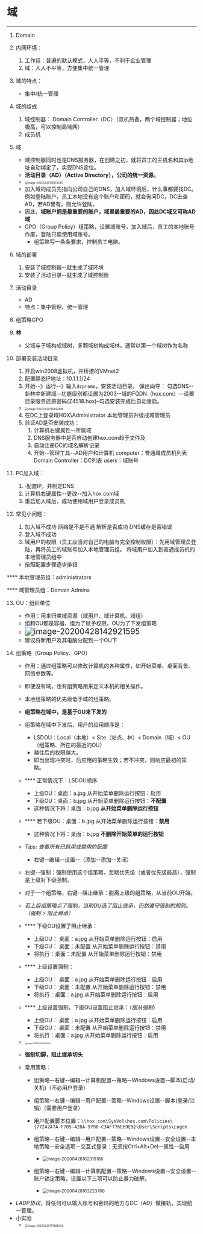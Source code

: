 # 域

---

1. Domain
2. 内网环境：
   1. 工作组：普遍的默认模式，人人平等，不利于企业管理
   2. 域：人人不平等，方便集中统一管理

3. 域的特点：
   
   * 集中/统一管理
4. 域的组成
   1. 域控制器： Domain Controller（DC）（双机热备，两个域控制器；地位极高，可以控制局域网）
   2. 成员机

5. 域
   * 域控制器同时也是DNS服务器，在创建之初，就将员工的主机名和其ip地址自动绑定了，实现DNS定位。
   * **活动目录（AD）（Active Directory），公司的统一资源。**
   * <img src="./SavedPics/ch13-域/image-20200428110613283.png" alt="image-20200428110613283" style="zoom:50%;" />
   * 加入域的成员先指向公司自己的DNS，加入域环境后，什么事都要找DC。
     例如登陆账户，员工本地没有这个账户和密码，就会询问DC，DC去查AD，若AD里有，则允许登陆。
   * 因此，**域账户拥是最重要的账户，域里最重要的AD，因此DC域又可称AD域**
   * GPO（Group Policy）组策略，设置域账号，加入域后，员工的本地账号作废，登陆只能使用域账号。
     * 组策略写一条条要求，控制员工电脑。

6. 域的部署

   1. 安装了域控制器--就生成了域环境
   2. 安装了活动目录--就生成了域控制器

7. 活动目录

   * AD
   * 特点：集中管理、统一管理

8. 组策略GPO

9. **林**

   *  父域与子域构成域树，多颗域树构成域林，通常以第一个域树作为名称

10. 部署安装活动目录

    1. 开启win2008虚拟机，并桥接的VMnet2
    2. 配置静态IP地址：10.1.1.1/24
    3. 开始--》运行--》输入`dcpromo`，安装活动目录。
       弹出向导：
       勾选DNS--新林中新建域--功能级别都设置为2003--域的FQDN（hox.com）--设置目录服务还原密码(Z4518.hox)–勾选安装完成后自动重启。

    * <img src="./SavedPics/ch13-域/image-20200428113842486.png" alt="image-20200428113842486" style="zoom:50%;" />

    4. 在DC上登录域HOX\Administrator
       本地管理员升级成域管理员
    5. 验证AD是否安装成功：
       1. 计算机右键属性--所属域
       2. DNS服务器中是否自动创建hox.com趋于文件及
       3. 自动注册DC的域名解析记录
       4. 开始--管理工具--AD用户和计算机
          computer：普通域成员机列表
          Domain Controller：DC列表
          users：域账号

11. PC加入域：

    1. ·配置IP，并制定DNS
    2. 计算机右键属性--更改--加入hox.com域
    3. 重启加入域后，成功使用域用户登录成员机

12. 常见小问题：

    1. 加入域不成功
       网络是不是不通
       解析是否成功
       DNS缓存是否错误
    2. 登入域不成功
    3. 域用户的权限（员工应当对自己的电脑有完全控制权限）：先用域管理员登陆，再将员工的域账号加入本地管理员组。
       将域用户加入到普通成员机的本地管理员组中

    *  按照配置步骤逐步排错

**** 本地管理员组：administrators

**** 域管理员组：Domain Admins

13. OU：组织单位
    * 作用：用来归类域资源（域用户、域计算机、域组）
    * 组和OU都是容器，组为了赋予权限，OU为了下发组策略
    * <img src="./SavedPics/ch13-域/image-20200428142921595.png" alt="image-20200428142921595" style="zoom:150%;" />
    * 建议将新用户及其电脑分配到一个OU下

14. 组策略（Group Policy、GPO）

    * 作用：通过组策略可以修改计算机的各种属性，如开始菜单、桌面背景、网络参数等。
    * 即便没有域，也有组策略用来定义本机的相关操作。
    * 本地组策略的优先级低于域的组策略。
    * **组策略在域中，是基于OU来下发的**
    * 组策略在域中下发后，用户的应用顺序是：
      * LSDOU：Local（本地）< Site（站点、林）< Domain（域）< OU（组策略、所在的最近的OU）
      * 越往后的权限越大。
      * 即当出现冲突时，后应用的策略生效；若不冲突，则响应最初的策略。

    * **** 正常情况下：LSDOU顺序
      * 上级OU：桌面：a.jpg 	从开始菜单删除运行按钮：启用
      * 下级OU：桌面：b.jpg     从开始菜单删除运行按钮：**不配置**
      * 这种情况下将：桌面：b.jpg    **从开始菜单删除运行按钮**
    * **** 若下级OU：桌面：b.jpg    从开始菜单删除运行按钮：**禁用**
      * 这种情况下将：桌面：b.jpg    **不删除开始菜单的运行按钮**

    * *Tips: 查看所有已启用或禁用的配置*
      * 右键--编辑--设置--（添加--添加--关闭）
    * 右键--强制：强制使用这个组策略，忽略优先级（或者优先级最高），强制是上级对下级强制。
    * 对于一个组策略，右键--阻止继承：脱离上级的组策略，从当前OU开始。
    * *若上级组策略点了强制，当前OU选了阻止继承，仍然遵守强制的规则。（强制 > 阻止继承）*

    * **** 下级OU设置了阻止继承：
      * 上级OU：	桌面：a.jpg	从开始菜单删除运行按钮：启用
      * 下级OU：    桌面：未配置    从开始菜单删除运行按钮：禁用
      * 将执行：桌面：未配置    从开始菜单删除运行按钮：禁用
    * **** 上级设置强制：
      * 上级OU：	桌面：a.jpg	从开始菜单删除运行按钮：启用
      * 下级OU：    桌面：未配置    从开始菜单删除运行按钮：禁用
      * 将执行：桌面：a.jpg    从开始菜单删除运行按钮：启用
    * **** 上级设置强制，下级OU设置阻止继承：（*服从强制*）
      * 上级OU：	桌面：a.jpg	从开始菜单删除运行按钮：启用
      * 下级OU：    桌面：未配置    从开始菜单删除运行按钮：禁用
      * 将执行：桌面：a.jpg    从开始菜单删除运行按钮：启用

    * <img src="./SavedPics/ch13-域/image-20200428164648384.png" alt="image-20200428164648384" style="zoom: 33%;" />
    * **强制切脚，阻止继承切头**

    * 常用策略：

      * 组策略--右键--编辑--计算机配置--策略--Windows设置--脚本(启动/关机)（不必用户登录）
      * 组策略--右键--编辑--用户配置--策略--Windows设置--脚本(登录/注销)（需要用户登录）
      * 用户配置脚本位置：`\\hox.com\SysVol\hox.com\Policies\{77242A7A-F705-428A-9790-C3AF776E69E9}\User\Scripts\Logon`
      * 组策略--右键--编辑--用户配置--策略--Windows设置--安全设置--本地策略--安全选项--交互式登录：无须按Ctrl+Alt+Del—属性--启用
        * <img src="./SavedPics/ch13-域/image-20200428162319186.png" alt="image-20200428162319186" style="zoom: 80%;" />

      * 组策略--右键--编辑--计算机配置--策略--Windows设置--安全设置--账户锁定策略，设置以下三项可以防止暴力破解。
        * <img src="./SavedPics/ch13-域/image-20200428163223768.png" alt="image-20200428163223768" style="zoom:80%;" />

* *LADP协议*，将任何可以输入账号和密码的地方与DC（AD）做接轨，实现统一管理。
* 小实验
  * <img src="./SavedPics/ch13-域/image-20200428171446040.png" alt="image-20200428171446040" style="zoom:50%;" />

